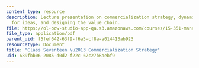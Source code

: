 ```yaml
---
content_type: resource
description: Lecture presentation on commercialization strategy, dynamics of the market
  for ideas, and designing the value chain.
file: https://ol-ocw-studio-app-qa.s3.amazonaws.com/courses/15-351-managing-innovation-and-entrepreneurship-spring-2008/689fbb062085d0d2f22c62c27b8aebf9_17_lec.pdf
file_type: application/pdf
parent_uid: f5fef642-63f9-f6a5-cf8a-a014413ab923
resourcetype: Document
title: "Class Seventeen \u2013 Commercialization Strategy"
uid: 689fbb06-2085-d0d2-f22c-62c27b8aebf9
---
```

